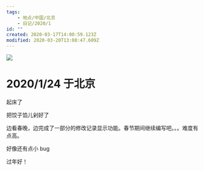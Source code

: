 ```yaml
---
tags:
    - 地点/中国/北京
    - 日记/2020/1
id: ""
created: 2020-03-17T14:00:59.123Z
modified: 2020-03-20T13:08:47.609Z
---
```


![](https://cn.bing.com/th?id=OHR.Lunarnewyeareve2020_ZH-CN1514309048_UHD.jpg&pid=hp&w=3840&h=2160&rs=1&c=4&r=0)

# 2020/1/24 于北京

<!-- @timer "date":"Fri Jan 24 2020 08:20:53 GMT+0800 (CST)" -->

起床了

<!-- @timer "date":"Fri Jan 24 2020 16:53:24 GMT+0800 (CST)","duration":"about 9 hours" -->

把饺子馅儿剁好了

<!-- @timer "date":"Fri Jan 24 2020 21:40:10 GMT+0800 (CST)","duration":"about 5 hours" -->

边看春晚，边完成了一部分的修改记录显示功能。春节期间继续编写吧。。。难度有点高。

<!-- @timer "date":"Fri Jan 24 2020 22:00:32 GMT+0800 (CST)","duration":"20 minutes" -->

好像还有点小 bug

<!-- @timer "date":"Sat Jan 25 2020 00:02:03 GMT+0800 (CST)","duration":"about 2 hours" -->

过年好！
